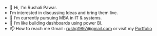 - 👋 Hi, I’m Rushali Pawar.
-  I’m interested in discussing Ideas and bring them live.
- 🌱 I’m currently pursuing MBA in IT & systems.
- 💞 I’m like building dashboards using power BI.
- 📫 How to reach me Gmail : rushp1997@gmail.com or visit my [Portfolio](https://rushalipawar.github.io/)
